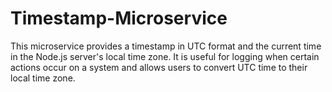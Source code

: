 # Timestamp-Microservice
This microservice provides a timestamp in UTC format and the current time in the Node.js server's local time zone. It is useful for logging when certain actions occur on a system and allows users to convert UTC time to their local time zone.
